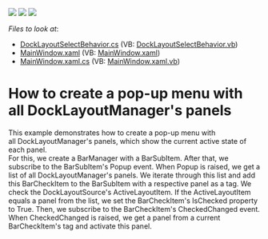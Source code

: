 <!-- default badges list -->
![](https://img.shields.io/endpoint?url=https://codecentral.devexpress.com/api/v1/VersionRange/128643189/21.1.5%2B)
[![](https://img.shields.io/badge/Open_in_DevExpress_Support_Center-FF7200?style=flat-square&logo=DevExpress&logoColor=white)](https://supportcenter.devexpress.com/ticket/details/T167144)
[![](https://img.shields.io/badge/📖_How_to_use_DevExpress_Examples-e9f6fc?style=flat-square)](https://docs.devexpress.com/GeneralInformation/403183)
<!-- default badges end -->
<!-- default file list -->
*Files to look at*:

* [DockLayoutSelectBehavior.cs](./CS/DockLayoutSelectExample/Behavior/DockLayoutSelectBehavior.cs) (VB: [DockLayoutSelectBehavior.vb](./VB/DockLayoutSelectExample/Behavior/DockLayoutSelectBehavior.vb))
* [MainWindow.xaml](./CS/DockLayoutSelectExample/MainWindow.xaml) (VB: [MainWindow.xaml](./VB/DockLayoutSelectExample/MainWindow.xaml))
* [MainWindow.xaml.cs](./CS/DockLayoutSelectExample/MainWindow.xaml.cs) (VB: [MainWindow.xaml.vb](./VB/DockLayoutSelectExample/MainWindow.xaml.vb))
<!-- default file list end -->
# How to create a pop-up menu with all DockLayoutManager's panels


This example demonstrates how to create a pop-up menu with all DockLayoutManager's panels, which show the current active state of each panel.<br />For this, we create a BarManager with a BarSubItem. After that, we subscribe to the BarSubItem's Popup event. When Popup is raised, we get a list of all DockLayoutManager's panels. We iterate through this list and add this BarCheckItem to the BarSubItem with a respective panel as a tag. We check the DockLayoutSource's ActiveLayoutItem. If the ActiveLayoutItem equals a panel from the list, we set the BarCheckItem's IsChecked property to True. Then, we subscribe to the BarCheckItem's CheckedChanged event. When CheckedChanged is raised, we get a panel from a current BarCheckItem's tag and activate this panel.

<br/>


